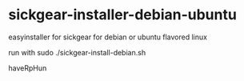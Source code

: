 # sickgear-installer-debian-ubuntu
easyinstaller for sickgear for debian or ubuntu flavored linux

run with
sudo ./sickgear-install-debian.sh

haveRpHun
